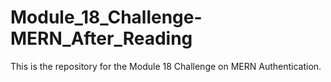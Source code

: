 # Module_18_Challenge-MERN_After_Reading
This is the repository for the Module 18 Challenge on MERN Authentication.
